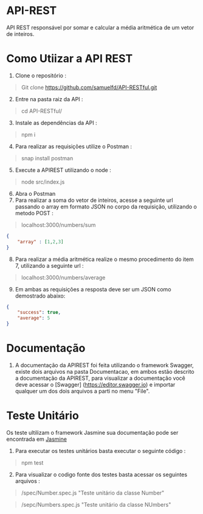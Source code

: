 # API-REST
API REST responsável por somar e calcular a média aritmética de um vetor de inteiros.

# Como Utiizar a API REST
1. Clone o repositório : 
> Git clone https://github.com/samuelfd/API-RESTful.git
2. Entre na pasta raiz da API :
> cd API-RESTful/ 
3. Instale as dependências da API :
> npm i
4. Para realizar as requisições utilize o Postman : 
> snap install postman
5. Execute a APIREST utilizando o node :
> node src/index.js
6. Abra o Postman 
7. Para realizar a soma do vetor de inteiros, acesse a seguinte url passando o array em formato JSON no corpo da requisição, utilizando o metodo POST :
>localhost:3000/numbers/sum
```JSON 
{ 
	"array" : [1,2,3] 
}
```  

	
8. Para realizar a média aritmética realize o mesmo procedimento do item 7, utilizando a seguinte url :
>localhost:3000/numbers/average

9. Em ambas as requisições a resposta deve ser um JSON como demostrado abaixo: 

```JSON 
{
    "success": true,
    "average": 5
}
```  

# Documentação

1. A documentação da APIREST foi feita utilizando o framework Swagger, existe dois arquivos na pasta Documentacao, em ambos estão descrito a documentação da APIREST, para visualizar a documentação você deve acessar o [Swagger] (https://editor.swagger.io) e importar qualquer um dos dois arquivos a parti no menu "File".

# Teste Unitário

Os teste ultilizam o framework Jasmine sua documentação pode ser encontrada em [Jasmine](https://jasmine.github.io/) 

1. Para executar os testes unitários basta executar o seguinte código :
> npm test

2. Para visualizar o codigo fonte dos testes basta acessar os seguintes arquivos :
>/spec/Number.spec.js "Teste unitário da classe Number"

>/sepc/Numbers.spec.js "Teste unitário da classe NUmbers"
